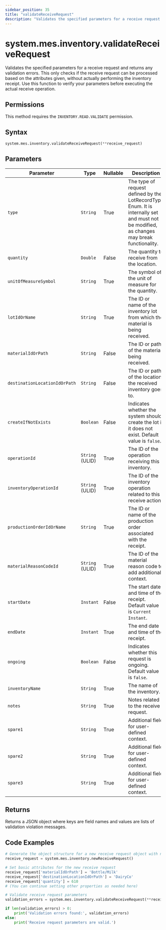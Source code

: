 ```yaml
---
sidebar_position: 35
title: "validateReceiveRequest"
description: "Validates the specified parameters for a receive request and returns any validation errors."
---
```


# system.mes.inventory.validateReceiveRequest

Validates the specified parameters for a receive request and returns any validation errors. This only checks if the receive request can be processed based on the attributes given, without actually performing the inventory receipt. Use this function to verify your parameters before executing the actual receive operation.


## Permissions

This method requires the `INVENTORY.READ.VALIDATE` permission.

## Syntax

```python
system.mes.inventory.validateReceiveRequest(**receive_request)
```

## Parameters

| Parameter                     | Type            | Nullable | Description                                                                                                                               |
|-------------------------------|-----------------|----------|-------------------------------------------------------------------------------------------------------------------------------------------|
| `type`                        | `String`        | True     | The type of request defined by the LotRecordType Enum. It is internally set and must not be modified, as changes may break functionality. |
| `quantity`                    | `Double`        | False    | The quantity to receive from the location.                                                                                                |
| `unitOfMeasureSymbol`         | `String`        | True     | The symbol of the unit of measure for the quantity.                                                                                       |
| `lotIdOrName`                 | `String`        | True     | The ID or name of the inventory lot from which the material is being received.                                                            |
| `materialIdOrPath`            | `String`        | False    | The ID or path of the material being received.                                                                                            |
| `destinationLocationIdOrPath` | `String`        | False    | The ID or path of the location the received inventory goes to.                                                                            |
| `createIfNotExists`           | `Boolean`       | False    | Indicates whether the system should create the lot if it does not exist. Default value is `false`.                                        |
| `operationId`                 | `String` (ULID) | True     | The ID of the operation receiving this inventory.                                                                                         |
| `inventoryOperationId`        | `String` (ULID) | True     | The ID of the inventory operation related to this receive action.                                                                         |
| `productionOrderIdOrName`     | `String`        | True     | The ID or name of the production order associated with the receipt.                                                                       |
| `materialReasonCodeId`        | `String` (ULID) | True     | The ID of the material reason code to add additional context.                                                                             |
| `startDate`                   | `Instant`       | False    | The start date and time of the receipt. Default value is `Current Instant`.                                                               |
| `endDate`                     | `Instant`       | True     | The end date and time of the receipt.                                                                                                     |
| `ongoing`                     | `Boolean`       | False    | Indicates whether this request is ongoing. Default value is `false`.                                                                      |
| `inventoryName`               | `String`        | True     | The name of the inventory.                                                                                                                |
| `notes`                       | `String`        | True     | Notes related to the receive request.                                                                                                     |
| `spare1`                      | `String`        | True     | Additional field for user-defined context.                                                                                                |
| `spare2`                      | `String`        | True     | Additional field for user-defined context.                                                                                                |
| `spare3`                      | `String`        | True     | Additional field for user-defined context.                                                                                                |

## Returns

Returns a JSON object where keys are field names and values are lists of validation violation messages.

## Code Examples

```python
# Generate the object structure for a new receive request object with no initial arguments
receive_request = system.mes.inventory.newReceiveRequest()

# Set basic attributes for the new receive request
receive_request['materialIdOrPath'] = 'Bottle/Milk'
receive_request['destinationLocationIdOrPath'] = 'DairyCo'
receive_request['quantity'] = 610
# (You can continue setting other properties as needed here)

# Validate receive request parameters
validation_errors = system.mes.inventory.validateReceiveRequest(**receive_request)

if len(validation_errors) > 0:
    print('Validation errors found:', validation_errors)
else:
    print('Receive request parameters are valid.')
```
